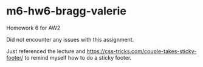 # m6-hw6-bragg-valerie
Homework 6 for AW2

Did not encounter any issues with this assignment.

Just referenced the lecture and https://css-tricks.com/couple-takes-sticky-footer/ to remind myself how to do a sticky footer. 
